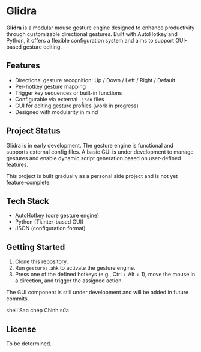 # Glidra

**Glidra** is a modular mouse gesture engine designed to enhance productivity through customizable directional gestures. Built with AutoHotkey and Python, it offers a flexible configuration system and aims to support GUI-based gesture editing.

## Features

- Directional gesture recognition: Up / Down / Left / Right / Default
- Per-hotkey gesture mapping
- Trigger key sequences or built-in functions
- Configurable via external `.json` files
- GUI for editing gesture profiles (work in progress)
- Designed with modularity in mind

## Project Status

Glidra is in early development. The gesture engine is functional and supports external config files. A basic GUI is under development to manage gestures and enable dynamic script generation based on user-defined features.

This project is built gradually as a personal side project and is not yet feature-complete.

## Tech Stack

- AutoHotkey (core gesture engine)
- Python (Tkinter-based GUI)
- JSON (configuration format)

## Getting Started

1. Clone this repository.
2. Run `gestures.ahk` to activate the gesture engine.
3. Press one of the defined hotkeys (e.g., Ctrl + Alt + 1), move the mouse in a direction, and trigger the assigned action.

The GUI component is still under development and will be added in future commits.


shell
Sao chép
Chỉnh sửa

## License

To be determined.
